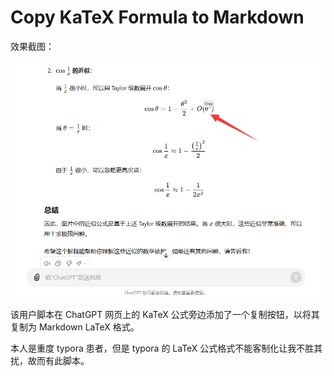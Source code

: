 # Copy KaTeX Formula to Markdown

效果截图：

![a24ff614f7f8d9b03c44a3aa262b12a1](./screenshot.png)

该用户脚本在 ChatGPT 网页上的 KaTeX 公式旁边添加了一个复制按钮，以将其复制为 Markdown LaTeX 格式。

本人是重度 typora 患者，但是 typora 的 LaTeX 公式格式不能客制化让我不胜其扰，故而有此脚本。
